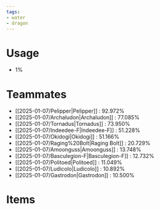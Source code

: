 ```yaml
---
tags:
- water
- dragon
---
```

# Usage
- 1%
# Teammates
- [[2025-01-07/Pelipper|Pelipper]] : 92.972%
- [[2025-01-07/Archaludon|Archaludon]] : 77.085%
- [[2025-01-07/Tornadus|Tornadus]] : 73.950%
- [[2025-01-07/Indeedee-F|Indeedee-F]] : 51.228%
- [[2025-01-07/Okidogi|Okidogi]] : 51.166%
- [[2025-01-07/Raging%20Bolt|Raging Bolt]] : 20.729%
- [[2025-01-07/Amoonguss|Amoonguss]] : 13.748%
- [[2025-01-07/Basculegion-F|Basculegion-F]] : 12.732%
- [[2025-01-07/Politoed|Politoed]] : 11.049%
- [[2025-01-07/Ludicolo|Ludicolo]] : 10.892%
- [[2025-01-07/Gastrodon|Gastrodon]] : 10.500%
# Items